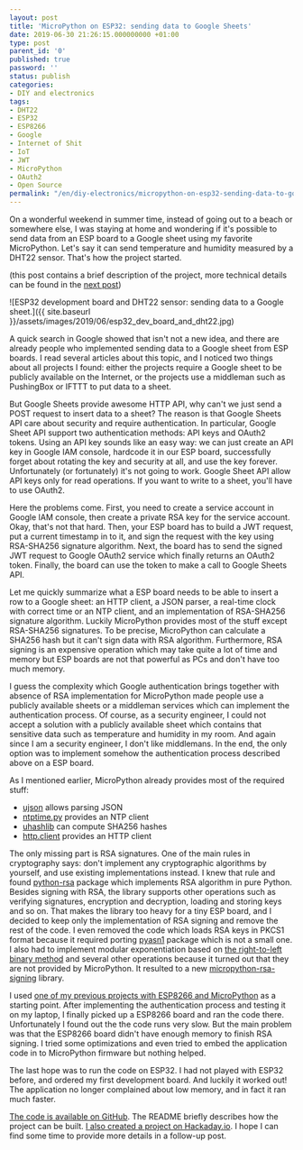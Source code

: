```yaml
---
layout: post
title: 'MicroPython on ESP32: sending data to Google Sheets'
date: 2019-06-30 21:26:15.000000000 +01:00
type: post
parent_id: '0'
published: true
password: ''
status: publish
categories:
- DIY and electronics
tags:
- DHT22
- ESP32
- ESP8266
- Google
- Internet of Shit
- IoT
- JWT
- MicroPython
- OAuth2
- Open Source
permalink: "/en/diy-electronics/micropython-on-esp32-sending-data-to-google-sheets.html"
---
```

On a wonderful weekend in summer time, instead of going out to a beach or somewhere else, I was staying at home and wondering if it's possible to send data from an ESP board to a Google sheet using my favorite MicroPython. Let's say it can send temperature and humidity measured by a DHT22 sensor. That's how the project started.

(this post contains a brief description of the project, more technical details can be found in the [next post](/en/diy-electronics/weather-station-based-on-esp32-and-micropython.html))

![ESP32 development board and DHT22 sensor: sending data to a Google sheet.]({{ site.baseurl }}/assets/images/2019/06/esp32_dev_board_and_dht22.jpg)

  
  


A quick search in Google showed that isn't not a new idea, and there are already people who implemented sending data to a Google sheet from ESP boards. I read several articles about this topic, and I noticed two things about all projects I found: either the projects require a Google sheet to be publicly available on the Internet, or the projects use a middleman such as PushingBox or IFTTT to put data to a sheet.

But Google Sheets provide awesome HTTP API, why can't we just send a POST request to insert data to a sheet? The reason is that Google Sheets API care about security and require authentication. In particular, Google Sheet API support two authentication methods: API keys and OAuth2 tokens. Using an API key sounds like an easy way: we can just create an API key in Google IAM console, hardcode it in our ESP board, successfully forget about rotating the key and security at all, and use the key forever. Unfortunately (or fortunately) it's not going to work. Google Sheet API allow API keys only for read operations. If you want to write to a sheet, you'll have to use OAuth2.

Here the problems come. First, you need to create a service account in Google IAM console, then create a private RSA key for the service account. Okay, that's not that hard. Then, your ESP board has to build a JWT request, put a current timestamp in to it, and sign the request with the key using RSA-SHA256 signature algorithm. Next, the board has to send the signed JWT request to Google OAuth2 service which finally returns an OAuth2 token. Finally, the board can use the token to make a call to Google Sheets API.

Let me quickly summarize what a ESP board needs to be able to insert a row to a Google sheet: an HTTP client, a JSON parser, a real-time clock with correct time or an NTP client, and an implementation of RSA-SHA256 signature algorithm. Luckily MicroPython provides most of the stuff except RSA-SHA256 signatures. To be precise, MicroPython can calculate a SHA256 hash but it can't sign data with RSA algorithm. Furthermore, RSA signing is an expensive operation which may take quite a lot of time and memory but ESP boards are not that powerful as PCs and don't have too much memory.

I guess the complexity which Google authentication brings together with absence of RSA implementation for MicroPython made people use a publicly available sheets or a middleman services which can implement the authentication process. Of course, as a security engineer, I could not accept a solution with a publicly available sheet which contains that sensitive data such as temperature and humidity in my room. And again since I am a security engineer, I don't like middlemans. In the end, the only option was to implement somehow the authentication process described above on a ESP board.

As I mentioned earlier, MicroPython already provides most of the required stuff:

- [ujson](https://docs.micropython.org/en/latest/library/ujson.html) allows parsing JSON
- [ntptime.py](https://github.com/micropython/micropython/blob/master/ports/esp8266/modules/ntptime.py) provides an NTP client
- [uhashlib](https://docs.micropython.org/en/latest/library/uhashlib.html) can compute SHA256 hashes
- [http.client](https://github.com/micropython/micropython-lib/tree/master/http.client) provides an HTTP client

The only missing part is RSA signatures. One of the main rules in cryptography says: don't implement any cryptographic algorithms by yourself, and use existing implementations instead. I knew that rule and found [python-rsa](https://github.com/sybrenstuvel/python-rsa/) package which implements RSA algorithm in pure Python. Besides signing with RSA, the library supports other operations such as verifying signatures, encryption and decryption, loading and storing keys and so on. That makes the library too heavy for a tiny ESP board, and I decided to keep only the implementation of RSA signing and remove the rest of the code. I even removed the code which loads RSA keys in PKCS1 format because it required porting [pyasn1](https://github.com/etingof/pyasn1) package which is not a small one. I also had to implement modular exponentiation based on [the right-to-left binary method](https://en.wikipedia.org/wiki/Modular_exponentiation#Right-to-left_binary_method) and several other operations because it turned out that they are not provided by MicroPython. It resulted to a new [micropython-rsa-signing](https://github.com/artem-smotrakov/micropython-rsa-signing) library.

I used [one of my previous projects with ESP8266 and MicroPython](/diy-electronics/getting-started-with-esp8266-and-micropython.html) as a starting point. After implementing the authentication process and testing it on my laptop, I finally picked up a ESP8266 board and ran the code there. Unfortunately I found out the the code runs very slow. But the main problem was that the ESP8266 board didn't have enough memory to finish RSA signing. I tried some optimizations and even tried to embed the application code in to MicroPython firmware but nothing helped.

The last hope was to run the code on ESP32. I had not played with ESP32 before, and ordered my first development board. And luckily it worked out! The application no longer complained about low memory, and in fact it ran much faster.

[The code is available on GitHub](https://github.com/artem-smotrakov/esp32-weather-google-sheets). The README briefly describes how the project can be built. [I also created a project on Hackaday.io](https://hackaday.io/project/166197-esp32-weather-station-and-google-sheets). I hope I can find some time to provide more details in a follow-up post.

